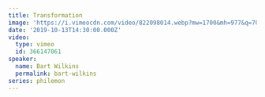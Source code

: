 ```yaml
---
title: Transformation
image: 'https://i.vimeocdn.com/video/822098014.webp?mw=1700&mh=977&q=70'
date: '2019-10-13T14:30:00.000Z'
video:
  type: vimeo
  id: 366147061
speaker:
  name: Bart Wilkins
  permalink: bart-wilkins
series: philemon
---
```


